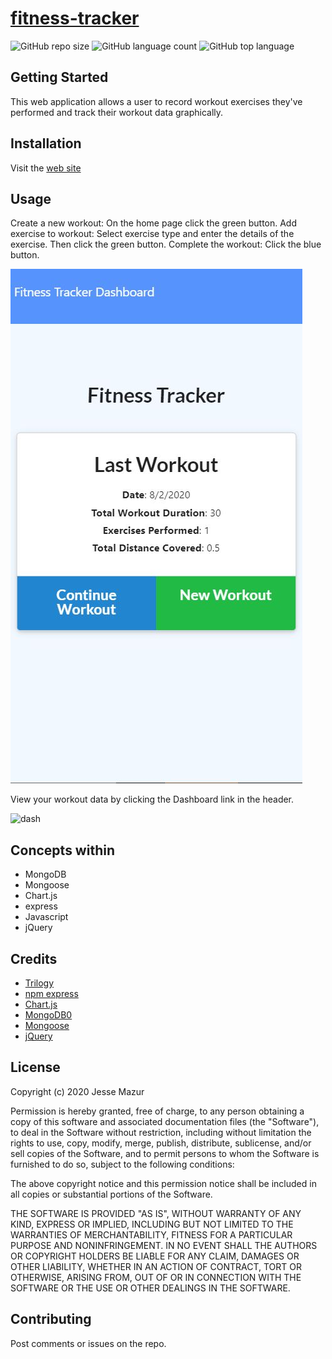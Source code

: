# [fitness-tracker](https://secret-scrubland-53219.herokuapp.com/)
![GitHub repo size](https://img.shields.io/github/repo-size/JMantis0/fitness-tracker)  ![GitHub language count](https://img.shields.io/github/languages/count/JMantis0/fitness-tracker)  ![GitHub top language](https://img.shields.io/github/languages/top/JMantis0/fitness-tracker)  


## Getting Started

This web application allows a user to record workout exercises they've performed and track their workout data graphically.


## Installation

Visit the [web site](https://fathomless-sands-66286.herokuapp.com/)

## Usage

Create a new workout:  On the home page click the green button.
Add exercise to workout:  Select exercise type and enter the details of the exercise.  Then click the green button.
Complete the workout:  Click the blue button.

![home](./public/images/home.JPG)

View your workout data by clicking the Dashboard link in the header.

![dash](./public/images/dsh.JPG)

## Concepts within

- MongoDB
- Mongoose
- Chart.js
- express
- Javascript
- jQuery

## Credits


- [Trilogy](https://www.trilogyed.com/)
- [npm express](https://www.npmjs.com/package/express)
- [Chart.js](https://www.chartjs.org/)
- [MongoDB0](https://www.mongodb.com/)
- [Mongoose](https://mongoosejs.com/)
- [jQuery](https://jquery.com/)

## License


Copyright (c) 2020 Jesse Mazur

Permission is hereby granted, free of charge, to any person obtaining a copy
of this software and associated documentation files (the "Software"), to deal
in the Software without restriction, including without limitation the rights
to use, copy, modify, merge, publish, distribute, sublicense, and/or sell
copies of the Software, and to permit persons to whom the Software is
furnished to do so, subject to the following conditions:

The above copyright notice and this permission notice shall be included in all
copies or substantial portions of the Software.

THE SOFTWARE IS PROVIDED "AS IS", WITHOUT WARRANTY OF ANY KIND, EXPRESS OR
IMPLIED, INCLUDING BUT NOT LIMITED TO THE WARRANTIES OF MERCHANTABILITY,
FITNESS FOR A PARTICULAR PURPOSE AND NONINFRINGEMENT. IN NO EVENT SHALL THE
AUTHORS OR COPYRIGHT HOLDERS BE LIABLE FOR ANY CLAIM, DAMAGES OR OTHER
LIABILITY, WHETHER IN AN ACTION OF CONTRACT, TORT OR OTHERWISE, ARISING FROM,
OUT OF OR IN CONNECTION WITH THE SOFTWARE OR THE USE OR OTHER DEALINGS IN THE
SOFTWARE.

## Contributing

Post comments or issues on the repo.

